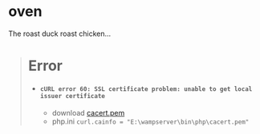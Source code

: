 # oven
The roast duck roast chicken...

> # Error
> * #### `cURL error 60: SSL certificate problem: unable to get local issuer certificate`
>   * download [cacert.pem](https://curl.haxx.se/ca/cacert.pem)
>   * php.ini `curl.cainfo = "E:\wampserver\bin\php\cacert.pem"` 